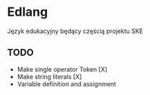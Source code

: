 # Edlang
Język edukacyjny będący częścią projektu SKE


## TODO
* Make single operator Token [X]
* Make string literals [X]
* Variable definition and assignment
